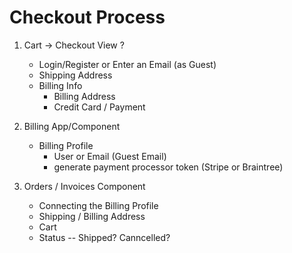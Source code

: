 # Checkout Process

1. Cart -> Checkout View
	?
	- Login/Register or Enter an Email (as Guest)
	- Shipping Address
	- Billing Info
		- Billing Address
		- Credit Card / Payment

2. Billing App/Component
	- Billing Profile
		- User or Email (Guest Email)
		- generate payment processor token (Stripe or Braintree)

3. Orders / Invoices Component
	- Connecting the Billing Profile
	- Shipping / Billing Address
	- Cart
	- Status -- Shipped? Canncelled?